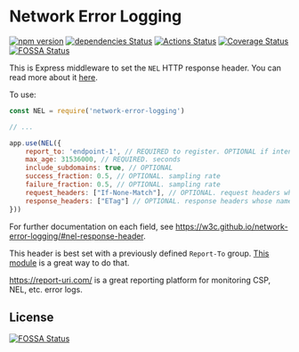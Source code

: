 Network Error Logging
==============
[![npm version](https://badge.fury.io/js/network-error-logging.svg)](https://badge.fury.io/js/network-error-logging)
[![dependencies Status](https://david-dm.org/Cherry/network-error-logging/status.svg)](https://david-dm.org/Cherry/network-error-logging)
[![Actions Status](https://github.com/Cherry/network-error-logging/workflows/Test/badge.svg)](https://github.com/Cherry/network-error-logging/actions)
[![Coverage Status](https://coveralls.io/repos/github/Cherry/network-error-logging/badge.svg?branch=master)](https://coveralls.io/github/Cherry/network-error-logging?branch=master)
[![FOSSA Status](https://app.fossa.io/api/projects/git%2Bgithub.com%2FCherry%2Fnetwork-error-logging.svg?type=shield)](https://app.fossa.io/projects/git%2Bgithub.com%2FCherry%2Fnetwork-error-logging?ref=badge_shield)

This is Express middleware to set the `NEL` HTTP response header. You can read more about it [here](https://www.w3.org/TR/network-error-logging/#nel-response-header).

To use:

```javascript
const NEL = require('network-error-logging')

// ...

app.use(NEL({
	report_to: 'endpoint-1', // REQUIRED to register. OPTIONAL if intention is to remove a previous registration. defined in the Report-To header
	max_age: 31536000, // REQUIRED. seconds
	include_subdomains: true, // OPTIONAL
	success_fraction: 0.5, // OPTIONAL. sampling rate
	failure_fraction: 0.5, // OPTIONAL. sampling rate
	request_headers: ["If-None-Match"], // OPTIONAL. request headers whose names and values are included in the network error reports
	response_headers: ["ETag"] // OPTIONAL. response headers whose names and values are included in the network error reports
}))
```
For further documentation on each field, see https://w3c.github.io/network-error-logging/#nel-response-header.

This header is best set with a previously defined `Report-To` group. [This module](https://github.com/Cherry/report-to) is a great way to do that.

https://report-uri.com/ is a great reporting platform for monitoring CSP, NEL, etc. error logs.

## License
[![FOSSA Status](https://app.fossa.io/api/projects/git%2Bgithub.com%2FCherry%2Fnetwork-error-logging.svg?type=large)](https://app.fossa.io/projects/git%2Bgithub.com%2FCherry%2Fnetwork-error-logging?ref=badge_large)
